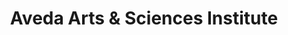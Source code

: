 ---
title: "Aveda Arts & Sciences Institute"
url: /seattle/aveda-arts-and-sciences-institute/
shop: beauty
---